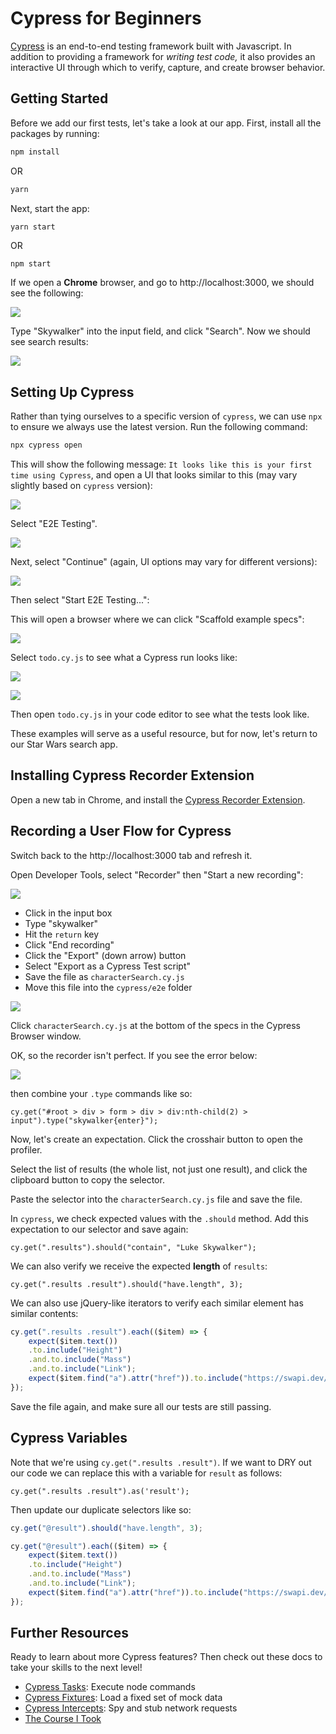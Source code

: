 # Cypress for Beginners

[Cypress](https://www.cypress.io/) is an end-to-end testing framework built with Javascript. In addition to providing a framework for *writing test code,* it also provides an interactive UI through which to verify, capture, and create browser behavior.

## Getting Started

Before we add our first tests, let's take a look at our app. First, install all the packages by running:

```sh
npm install
```

OR

```sh
yarn
```

Next, start the app:

```
yarn start
```

OR

```sh
npm start
```

If we open a **Chrome** browser, and go to http://localhost:3000, we should see the following:

![](assets/appBlank.png)

Type "Skywalker" into the input field, and click "Search". Now we should see search results:

![](assets/searchResults.png)

## Setting Up Cypress

Rather than tying ourselves to a specific version of `cypress`, we can use `npx` to ensure we always use the latest version. Run the following command:

```sh
npx cypress open
```

This will show the following message: `It looks like this is your first time using Cypress`, and open a UI that looks similar to this (may vary slightly based on `cypress` version):

![](assets/cypressUI1.png)

Select "E2E Testing".

![](assets/cypressUI2.png)

Next, select "Continue" (again, UI options may vary for different versions):

![](assets/cypressUI3.png)

Then select "Start E2E Testing...":

This will open a browser where we can click "Scaffold example specs":

![](assets/cypressUI4.png)

Select `todo.cy.js` to see what a Cypress run looks like:

![](assets/cypressUI5.png)

![](assets/cypressUI6.png)

Then open `todo.cy.js` in your code editor to see what the tests look like.

These examples will serve as a useful resource, but for now, let's return to our Star Wars search app.

## Installing Cypress Recorder Extension

Open a new tab in Chrome, and install the [Cypress Recorder Extension](https://chrome.google.com/webstore/detail/cypress-recorder/glcapdcacdfkokcmicllhcjigeodacab?hl=en-US).

## Recording a User Flow for Cypress

Switch back to the http://localhost:3000 tab and refresh it.

Open Developer Tools, select "Recorder" then "Start a new recording":

![](assets/recorder1.png)

- Click in the input box
- Type "skywalker"
- Hit the `return` key
- Click "End recording"
- Click the "Export" (down arrow) button
- Select "Export as a Cypress Test script"
- Save the file as `characterSearch.cy.js`
- Move this file into the `cypress/e2e` folder

![](assets/reccorder2.png)

Click `characterSearch.cy.js` at the bottom of the specs in the Cypress Browser window.

OK, so the recorder isn't perfect. If you see the error below:

![](assets/characterSearchError.png)

then combine your `.type` commands like so:

`cy.get("#root > div > form > div > div:nth-child(2) > input").type("skywalker{enter}");`

Now, let's create an expectation. Click the crosshair button to open the profiler.

Select the list of results (the whole list, not just one result), and click the clipboard button to copy the selector.

Paste the selector into the `characterSearch.cy.js` file and save the file.

In `cypress`, we check expected values with the `.should` method. Add this expectation to our selector and save again:

`cy.get(".results").should("contain", "Luke Skywalker");`

We can also verify we receive the expected **length** of `results`:

`cy.get(".results .result").should("have.length", 3);`

We can also use jQuery-like iterators to verify each similar element has similar contents:

```js
cy.get(".results .result").each(($item) => {
    expect($item.text())
    .to.include("Height")
    .and.to.include("Mass")
    .and.to.include("Link");
    expect($item.find("a").attr("href")).to.include("https://swapi.dev/api/people/");
});
```

Save the file again, and make sure all our tests are still passing.

## Cypress Variables

Note that we're using `cy.get(".results .result")`. If we want to DRY out our code we can replace this with a variable for `result` as follows:

`cy.get(".results .result").as('result');`

Then update our duplicate selectors like so:

```js
cy.get("@result").should("have.length", 3);

cy.get("@result").each(($item) => {
    expect($item.text())
    .to.include("Height")
    .and.to.include("Mass")
    .and.to.include("Link");
    expect($item.find("a").attr("href")).to.include("https://swapi.dev/api/people/");
});
```

## Further Resources

Ready to learn about more Cypress features? Then check out these docs to take your skills to the next level!

- [Cypress Tasks](https://docs.cypress.io/api/commands/task): Execute node commands
- [Cypress Fixtures](https://docs.cypress.io/api/commands/fixture): Load a fixed set of mock data
- [Cypress Intercepts](https://docs.cypress.io/api/commands/intercept): Spy and stub network requests
- [The Course I Took](https://frontendmasters.com/courses/cypress/)